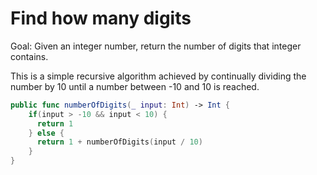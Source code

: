 #  Find how many digits

Goal: Given an integer number, return the number of digits that integer contains.

This is a simple recursive algorithm achieved by continually dividing the number by 10 until a number between -10 and 10 is reached.

```swift
public func numberOfDigits(_ input: Int) -> Int {
    if(input > -10 && input < 10) {
      return 1
    } else {
      return 1 + numberOfDigits(input / 10)
    }
}
```

